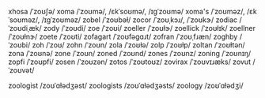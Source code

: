 xhosa	/ˈzoʊʃə/
xoma	/ˈzoʊmə/, /ɛkˈsoʊmə/, /ɪɡˈzoʊmə/
xoma's	/ˈzoʊməz/, /ɛkˈsoʊməz/, /ɪɡˈzoʊməz/
zobel	/ˈzoʊbəɫ/
zocor	/ˈzoʊˌkɔɹ/, /ˈzoʊkɝ/
zodiac	/ˈzoʊdiˌæk/
zody	/ˈzoʊdi/
zoe	/ˈzoʊi/
zoeller	/ˈzoʊɫɝ/
zoellick	/ˈzoʊɫɪk/
zoellner	/ˈzoʊɫnɝ/
zoete	/ˈzoʊti/
zofagart	/ˈzoʊfəɡɑɹt/
zofran	/ˈzoʊˌfɹæn/
zoghby	/ˈzoʊbi/
zoh	/ˈzoʊ/
zohn	/ˈzoʊn/
zola	/ˈzoʊɫə/
zolp	/ˈzoʊɫp/
zoltan	/ˈzoʊɫtən/
zona	/ˈzoʊnə/
zone	/ˈzoʊn/
zoned	/ˈzoʊnd/
zones	/ˈzoʊnz/
zoning	/ˈzoʊnɪŋ/
zopfi	/ˈzoʊpfi/
zosen	/ˈzoʊzən/
zotos	/ˈzoʊtoʊz/
zovirax	/ˈzoʊvɪɹæks/
zovut	/ˈzoʊvət/

zoologist	/zoʊˈɑɫədʒəst/
zoologists	/zoʊˈɑɫədʒəsts/
zoology	/zoʊˈɑɫədʒi/
